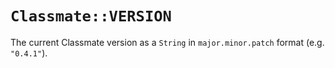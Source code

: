 # `Classmate::VERSION`

The current Classmate version as a `String` in `major.minor.patch` format (e.g. `"0.4.1"`).
